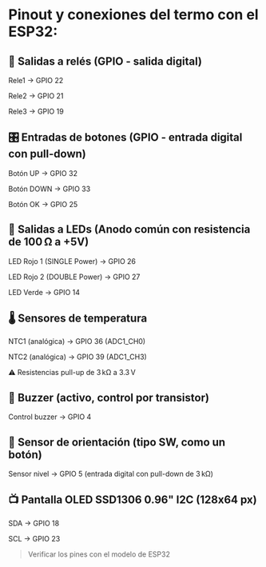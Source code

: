 # Pinout y conexiones del termo con el ESP32:

## 🔌 Salidas a relés (GPIO - salida digital)
Rele1 → GPIO 22

Rele2 → GPIO 21

Rele3 → GPIO 19

## 🎛️ Entradas de botones (GPIO - entrada digital con pull-down)
Botón UP → GPIO 32

Botón DOWN → GPIO 33

Botón OK → GPIO 25

## 🔆 Salidas a LEDs (Anodo común con resistencia de 100 Ω a +5V)
LED Rojo 1 (SINGLE Power) → GPIO 26

LED Rojo 2 (DOUBLE Power) → GPIO 27

LED Verde → GPIO 14

## 🌡️ Sensores de temperatura
NTC1 (analógica) → GPIO 36 (ADC1_CH0)

NTC2 (analógica) → GPIO 39 (ADC1_CH3)

⚠️ Resistencias pull-up de 3 kΩ a 3.3 V

## 🔔 Buzzer (activo, control por transistor)
Control buzzer → GPIO 4

## 🧭 Sensor de orientación (tipo SW, como un botón)
Sensor nivel → GPIO 5 (entrada digital con pull-down de 3 kΩ)

## 📺 Pantalla OLED SSD1306 0.96" I2C (128x64 px)
SDA → GPIO 18

SCL → GPIO 23

>Verificar los pines con el modelo de ESP32
